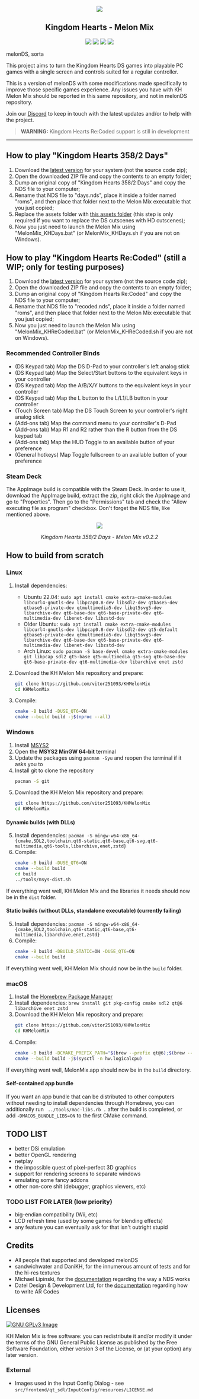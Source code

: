 <p align="center"><img src="https://raw.githubusercontent.com/vitor251093/KHMelonMix/master/res/icon/khDaysMM_128x128.png"></p>
<h2 align="center"><b>Kingdom Hearts - Melon Mix</b></h2>
<p align="center">
<a href="https://www.gnu.org/licenses/gpl-3.0" alt="License: GPLv3"><img src="https://img.shields.io/badge/License-GPL%20v3-%23ff554d.svg"></a>
<a href="https://github.com/vitor251093/KHMelonMix/actions/workflows/build-windows.yml?query=event%3Apush"><img src="https://github.com/vitor251093/KHMelonMix/actions/workflows/build-windows.yml/badge.svg" /></a>
<a href="https://github.com/vitor251093/KHMelonMix/actions/workflows/build-ubuntu.yml?query=event%3Apush"><img src="https://github.com/vitor251093/KHMelonMix/actions/workflows/build-ubuntu.yml/badge.svg" /></a>
<a href="https://github.com/vitor251093/KHMelonMix/actions/workflows/build-macos.yml?query=event%3Apush"><img src="https://github.com/vitor251093/KHMelonMix/actions/workflows/build-macos.yml/badge.svg" /></a>
</p>
melonDS, sorta

This project aims to turn the Kingdom Hearts DS games into playable PC games with a single screen and controls suited for a regular controller.

This is a version of melonDS with some modifications made specifically to improve those specific games experience. Any issues you have with KH Melon Mix should be reported in this same repository, and not in melonDS repository.

Join our [Discord](https://discord.gg/dQZx65QUnE) to keep in touch with the latest updates and/or to help with the project.

> **WARNING:** Kingdom Hearts Re:Coded support is still in development

<hr>

## How to play "Kingdom Hearts 358/2 Days"

1. Download the [latest version](https://github.com/vitor251093/KHMelonMix/releases/latest) for your system (not the source code zip);
2. Open the downloaded ZIP file and copy the contents to an empty folder;
3. Dump an original copy of "Kingdom Hearts 358/2 Days" and copy the NDS file to your computer;
4. Rename that NDS file to "days.nds", place it inside a folder named "roms", and then place that folder next to the Melon Mix executable that you just copied;
5. Replace the assets folder with [this assets folder](https://mega.nz/folder/lpgykK5Y#HPJuOSceHSzncDjQh0DUtw) (this step is only required if you want to replace the DS cutscenes with HD cutscenes);
6. Now you just need to launch the Melon Mix using "MelonMix_KHDays.bat" (or MelonMix_KHDays.sh if you are not on Windows).

## How to play "Kingdom Hearts Re:Coded" (still a WIP; only for testing purposes)

1. Download the [latest version](https://github.com/vitor251093/KHMelonMix/releases/latest) for your system (not the source code zip);
2. Open the downloaded ZIP file and copy the contents to an empty folder;
3. Dump an original copy of "Kingdom Hearts Re:Coded" and copy the NDS file to your computer;
4. Rename that NDS file to "recoded.nds", place it inside a folder named "roms", and then place that folder next to the Melon Mix executable that you just copied;
5. Now you just need to launch the Melon Mix using "MelonMix_KHReCoded.bat" (or MelonMix_KHReCoded.sh if you are not on Windows).

### Recommended Controller Binds
* (DS Keypad tab) Map the DS D-Pad to your controller's left analog stick
* (DS Keypad tab) Map the Select/Start buttons to the equivalent keys in your controller
* (DS Keypad tab) Map the A/B/X/Y buttons to the equivalent keys in your controller
* (DS Keypad tab) Map the L button to the L/L1/LB button in your controller
* (Touch Screen tab) Map the DS Touch Screen to your controller's right analog stick
* (Add-ons tab) Map the command menu to your controller's D-Pad
* (Add-ons tab) Map R1 and R2 rather than the R button from the DS keypad tab
* (Add-ons tab) Map the HUD Toggle to an available button of your preference
* (General hotkeys) Map Toggle fullscreen to an available button of your preference

### Steam Deck
The AppImage build is compatible with the Steam Deck. In order to use it, download the AppImage build, extract the zip, right click the AppImage and go to "Properties". Then go to the "Permissions" tab and check the "Allow executing file as program" checkbox. Don't forget the NDS file, like mentioned above.

<p align="center"><img src="https://raw.githubusercontent.com/vitor251093/KHMelonMix/master/screenshot.png"></p>
<p align="center"><i>Kingdom Hearts 358/2 Days - Melon Mix v0.2.2</i></p>

## How to build from scratch

### Linux
1. Install dependencies:
   * Ubuntu 22.04: `sudo apt install cmake extra-cmake-modules libcurl4-gnutls-dev libpcap0.8-dev libsdl2-dev qtbase5-dev qtbase5-private-dev qtmultimedia5-dev libqt5svg5-dev libarchive-dev qt6-base-dev qt6-base-private-dev qt6-multimedia-dev libenet-dev libzstd-dev`
   * Older Ubuntu: `sudo apt install cmake extra-cmake-modules libcurl4-gnutls-dev libpcap0.8-dev libsdl2-dev qt5-default qtbase5-private-dev qtmultimedia5-dev libqt5svg5-dev libarchive-dev qt6-base-dev qt6-base-private-dev qt6-multimedia-dev libenet-dev libzstd-dev`
   * Arch Linux: `sudo pacman -S base-devel cmake extra-cmake-modules git libpcap sdl2 qt5-base qt5-multimedia qt5-svg qt6-base-dev qt6-base-private-dev qt6-multimedia-dev libarchive enet zstd`
3. Download the KH Melon Mix repository and prepare:
   ```bash
   git clone https://github.com/vitor251093/KHMelonMix
   cd KHMelonMix
   ```

3. Compile:
   ```bash
   cmake -B build -DUSE_QT6=ON
   cmake --build build -j$(nproc --all)
   ```

### Windows
1. Install [MSYS2](https://www.msys2.org/)
2. Open the **MSYS2 MinGW 64-bit** terminal
3. Update the packages using `pacman -Syu` and reopen the terminal if it asks you to
4. Install git to clone the repository
   ```bash
   pacman -S git
   ```
5. Download the KH Melon Mix repository and prepare:
   ```bash
   git clone https://github.com/vitor251093/KHMelonMix
   cd KHMelonMix
   ```
#### Dynamic builds (with DLLs)
5. Install dependencies: `pacman -S mingw-w64-x86_64-{cmake,SDL2,toolchain,qt6-static,qt6-base,qt6-svg,qt6-multimedia,qt6-tools,libarchive,enet,zstd}`
6. Compile:
   ```bash
   cmake -B build -DUSE_QT6=ON
   cmake --build build
   cd build
   ../tools/msys-dist.sh
   ```
If everything went well, KH Melon Mix and the libraries it needs should now be in the `dist` folder.

#### Static builds (without DLLs, standalone executable) (currently failing)
5. Install dependencies: `pacman -S mingw-w64-x86_64-{cmake,SDL2,toolchain,qt6-static,qt6-base,qt6-multimedia,libarchive,enet,zstd}`
6. Compile:
   ```bash
   cmake -B build -DBUILD_STATIC=ON -DUSE_QT6=ON
   cmake --build build
   ```
If everything went well, KH Melon Mix should now be in the `build` folder.

### macOS
1. Install the [Homebrew Package Manager](https://brew.sh)
2. Install dependencies: `brew install git pkg-config cmake sdl2 qt@6 libarchive enet zstd`
3. Download the KH Melon Mix repository and prepare:
   ```zsh
   git clone https://github.com/vitor251093/KHMelonMix
   cd KHMelonMix
   ```
4. Compile:
   ```zsh
   cmake -B build -DCMAKE_PREFIX_PATH="$(brew --prefix qt@6);$(brew --prefix libarchive)"
   cmake --build build -j$(sysctl -n hw.logicalcpu)
   ```
If everything went well, MelonMix.app should now be in the `build` directory.

#### Self-contained app bundle
If you want an app bundle that can be distributed to other computers without needing to install dependencies through Homebrew, you can additionally run `
../tools/mac-libs.rb .` after the build is completed, or add `-DMACOS_BUNDLE_LIBS=ON` to the first CMake command.

## TODO LIST

 * better DSi emulation
 * better OpenGL rendering
 * netplay
 * the impossible quest of pixel-perfect 3D graphics
 * support for rendering screens to separate windows
 * emulating some fancy addons
 * other non-core shit (debugger, graphics viewers, etc)

### TODO LIST FOR LATER (low priority)

 * big-endian compatibility (Wii, etc)
 * LCD refresh time (used by some games for blending effects)
 * any feature you can eventually ask for that isn't outright stupid

## Credits

 * All people that supported and developed melonDS
 * sandwichwater and DaniKH, for the innumerous amount of tests and for the hi-res textures
 * Michael Lipinski, for the [documentation](https://pdfs.semanticscholar.org/657d/adf4888f6302701095055b0d7a066e42b36f.pdf) regarding the way a NDS works
 * Datel Design & Development Ltd, for the [documentation](https://uk.codejunkies.com/support_downloads/Trainer-Toolkit-for-Nintendo-DS-User-Manual.pdf) regarding how to write AR Codes

## Licenses

[![GNU GPLv3 Image](https://www.gnu.org/graphics/gplv3-127x51.png)](http://www.gnu.org/licenses/gpl-3.0.en.html)

KH Melon Mix is free software: you can redistribute it and/or modify
it under the terms of the GNU General Public License as published by
the Free Software Foundation, either version 3 of the License, or
(at your option) any later version.

### External
* Images used in the Input Config Dialog - see `src/frontend/qt_sdl/InputConfig/resources/LICENSE.md`
